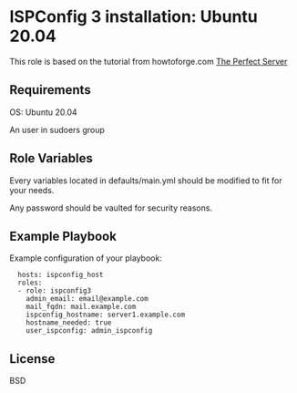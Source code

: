 ISPConfig 3 installation: Ubuntu 20.04
=========

This role is based on the tutorial from howtoforge.com [The Perfect Server](https://www.howtoforge.com/tutorial/perfect-server-ubuntu-20.04-with-apache-php-myqsl-pureftpd-bind-postfix-doveot-and-ispconfig/)

Requirements
------------

OS: Ubuntu 20.04

An user in sudoers group

Role Variables
--------------

Every variables located in defaults/main.yml should be modified to fit for your needs.

Any password should be vaulted for security reasons.

Example Playbook
----------------

Example configuration of your playbook:

      hosts: ispconfig_host
      roles:
      - role: ispconfig3
        admin_email: email@example.com
        mail_fqdn: mail.example.com
        ispconfig_hostname: server1.example.com
        hostname_needed: true
        user_ispconfig: admin_ispconfig
  

License
-------

BSD


